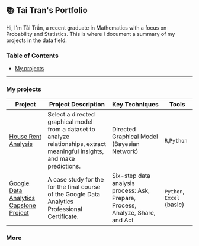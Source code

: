## 📚 Tai Tran's Portfolio
Hi, I'm Tài Trần, a recent graduate in Mathematics with a focus on Probability and Statistics. This is where I document a summary of my projects in the data field. 

### Table of Contents
- [My projects](#My-projects)

***
### My projects
|Project| Project Description | Key Techniques | Tools|
|---|---|---|---|
|[House Rent Analysis](https://github.com/taitran0102/House-Rent-Analysis) | Select a directed graphical model from a dataset to analyze relationships, extract meaningful insights, and make predictions. | Directed Graphical Model (Bayesian Network) | `R`,`Python`|
|[Google Data Analytics Capstone Project](https://github.com/taitran0102/google-data-analytics-capstone-project)|A case study for the for the final course of the Google Data Analytics Professional Certificate.| Six-step data analysis process: Ask, Prepare, Process, Analyze, Share, and Act| `Python`, `Excel` (basic)|
### More


